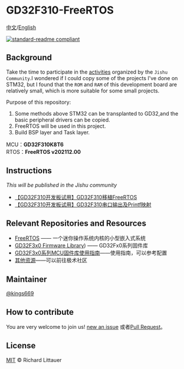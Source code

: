 # GD32F310-FreeRTOS

[中文](./README.md)/[English](./README_en.md)

[![standard-readme compliant](https://img.shields.io/badge/readme%20style-standard-brightgreen.svg?style=flat-square)](https://github.com/kings669/GD32F310-FreeRTOS)

## Background

Take the time to participate in the [activities](https://aijishu.com/e/1120000000306632) organized by the `Jishu Community`.I wondered if I could copy some of the projects I've done on STM32, but I found that the `ROM` and `RAM` of this development board are relatively small, which is more suitable for some small projects.

Purpose of this repository:

1. Some methods above STM32 can be transplanted to GD32,and the basic peripheral drivers can be copied.
2. FreeRTOS will be used in this project.
3. Build BSP layer and Task layer.

MCU：**GD32F310K8T6**  
RTOS：**FreeRTOS v202112.00**  

## Instructions

*This will be published in the Jishu community*


- [【GD32F310开发板试用】GD32F310移植FreeRTOS](https://aijishu.com/a/1060000000314175) 
- [【GD32F310开发板试用】GD32F310串口输出及Printf映射](https://aijishu.com/a/1060000000314295) 

## Relevant Repositories and Resources

- [FreeRTOS](https://github.com/FreeRTOS/FreeRTOS) —— 一个迷你操作系统内核的小型嵌入式系统
- [GD32F3x0 Firmware Library](http://www.gd32mcu.com/cn/download/7?kw=GD32F3)) —— GD32Fx0系列固件库
- [GD32F3x0系列MCU固件库使用指南](http://www.gd32mcu.com/download/down/document_id/217/path_type/2)——使用指南，可以参考配置
- [其他资源](https://aijishu.com/a/1060000000306188)——可以前往极术社区

## Maintainer

[@kings669](https://github.com/kings669)

## How to contribute

You are very welcome to join us!
[new an issue](https://github.com/kings669/GD32F310-FreeRTOS/issues) 或者[Pull Request](https://github.com/kings669/GD32F310-FreeRTOS/pulls)。

## License

[MIT](LICENSE) © Richard Littauer